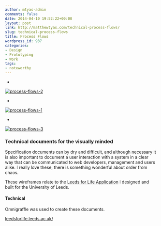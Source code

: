 ```yaml
---
author: mtyas-admin
comments: false
date: 2014-04-10 19:52:22+00:00
layout: post
link: http://matthewtyas.com/technical-process-flows/
slug: technical-process-flows
title: Process Flows
wordpress_id: 937
categories:
- Design
- Prototyping
- Work
tags:
- noteworthy
---
```



  


    
  * 
[![process-flows-2](http://matthewtyas.com/wp-content/uploads/2014/04/process-flows-2.jpg)](http://matthewtyas.com/wp-content/uploads/2014/04/process-flows-2.jpg)
    

    
  * 
[![process-flows-1](http://matthewtyas.com/wp-content/uploads/2014/04/process-flows-1.jpg)](http://matthewtyas.com/wp-content/uploads/2014/04/process-flows-1.jpg)
    

    
  * 
[![process-flows-3](http://matthewtyas.com/wp-content/uploads/2014/04/process-flows-3.jpg)](http://matthewtyas.com/wp-content/uploads/2014/04/process-flows-3.jpg)
    

  










### Technical documents for the visually minded





Specification documents can by dry and difficult, and although necessary it is also important to document a user interaction with a system in a clear way that can be communicated to web developers, management and users alike. I really love these, there is something wonderful about order from chaos.





These wireframes relate to the [Leeds for Life Application](http://leedsforlife.leeds.ac.uk/) I designed and built for the University of Leeds.





#### Technical





Omnigraffle was used to create these documents.









[leedsforlife.leeds.ac.uk/](http://leedsforlife.leeds.ac.uk/)


